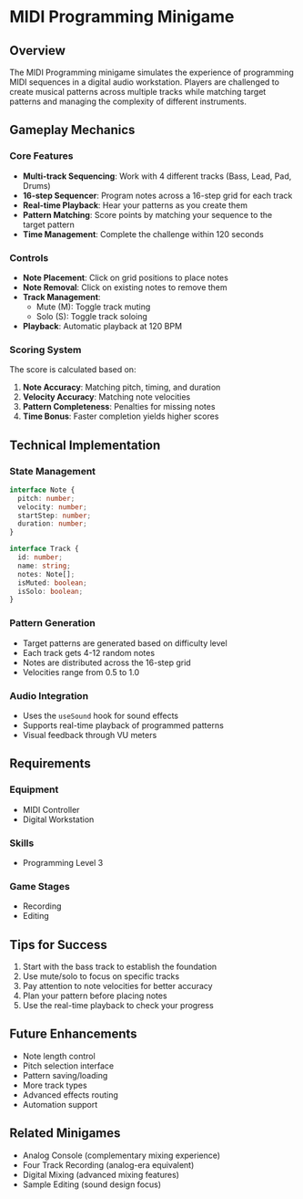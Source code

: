 # MIDI Programming Minigame

## Overview
The MIDI Programming minigame simulates the experience of programming MIDI sequences in a digital audio workstation. Players are challenged to create musical patterns across multiple tracks while matching target patterns and managing the complexity of different instruments.

## Gameplay Mechanics

### Core Features
- **Multi-track Sequencing**: Work with 4 different tracks (Bass, Lead, Pad, Drums)
- **16-step Sequencer**: Program notes across a 16-step grid for each track
- **Real-time Playback**: Hear your patterns as you create them
- **Pattern Matching**: Score points by matching your sequence to the target pattern
- **Time Management**: Complete the challenge within 120 seconds

### Controls
- **Note Placement**: Click on grid positions to place notes
- **Note Removal**: Click on existing notes to remove them
- **Track Management**: 
  - Mute (M): Toggle track muting
  - Solo (S): Toggle track soloing
- **Playback**: Automatic playback at 120 BPM

### Scoring System
The score is calculated based on:
1. **Note Accuracy**: Matching pitch, timing, and duration
2. **Velocity Accuracy**: Matching note velocities
3. **Pattern Completeness**: Penalties for missing notes
4. **Time Bonus**: Faster completion yields higher scores

## Technical Implementation

### State Management
```typescript
interface Note {
  pitch: number;
  velocity: number;
  startStep: number;
  duration: number;
}

interface Track {
  id: number;
  name: string;
  notes: Note[];
  isMuted: boolean;
  isSolo: boolean;
}
```

### Pattern Generation
- Target patterns are generated based on difficulty level
- Each track gets 4-12 random notes
- Notes are distributed across the 16-step grid
- Velocities range from 0.5 to 1.0

### Audio Integration
- Uses the `useSound` hook for sound effects
- Supports real-time playback of programmed patterns
- Visual feedback through VU meters

## Requirements

### Equipment
- MIDI Controller
- Digital Workstation

### Skills
- Programming Level 3

### Game Stages
- Recording
- Editing

## Tips for Success
1. Start with the bass track to establish the foundation
2. Use mute/solo to focus on specific tracks
3. Pay attention to note velocities for better accuracy
4. Plan your pattern before placing notes
5. Use the real-time playback to check your progress

## Future Enhancements
- Note length control
- Pitch selection interface
- Pattern saving/loading
- More track types
- Advanced effects routing
- Automation support

## Related Minigames
- Analog Console (complementary mixing experience)
- Four Track Recording (analog-era equivalent)
- Digital Mixing (advanced mixing features)
- Sample Editing (sound design focus) 